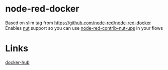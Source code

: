 # node-red-docker

Based on slim tag from https://github.com/node-red/node-red-docker  
Enables [nut](https://networkupstools.org/) support so you can use [node-red-contrib-nut-ups](https://flows.nodered.org/node/node-red-contrib-nut-ups) in your flows


# Links
[docker-hub](https://cloud.docker.com/u/samsonnguyen/repository/docker/samsonnguyen/node-red-docker)
